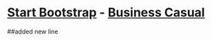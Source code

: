 # [Start Bootstrap](http://startbootstrap.com/) - [Business Casual](http://startbootstrap.com/template-overviews/business-casual/)

##added new line
